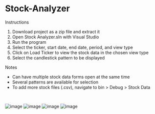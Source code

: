 # Stock-Analyzer

Instructions
1. Download project as a zip file and extract it
2. Open Stock Analyzer.sln with Visual Studio
3. Run the program
4. Select the ticker, start date, end date, period, and view type
5. Click on Load Ticker to view the stock data in the chosen view type 
6. Select the candlestick pattern to be displayed

Notes
<br />
* Can have multiple stock data forms open at the same time <br />
* Several patterns are available for selection
* To add more stock files (.csv), navigate to bin > Debug > Stock Data
<br />

![image](https://github.com/nihatran/Stock-Analyzer/assets/89045243/ad922d03-8d97-475b-8225-3882a166b3fc) 
![image](https://github.com/nihatran/Stock-Analyzer/assets/89045243/70a62684-6c39-4e1f-b3d3-a76818ff3ab8)
![image](https://github.com/nihatran/Stock-Analyzer/assets/89045243/e715d9e2-26ee-4556-800d-41be1e62b1b1)
![image](https://github.com/nihatran/Stock-Analyzer/assets/89045243/7331949d-bbfe-4b34-a8e4-7dd804cbcf96)




